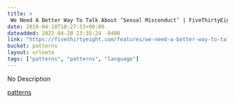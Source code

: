 ```yaml
---
title: > 
 We Need A Better Way To Talk About ‘Sexual Misconduct’ | FiveThirtyEight
date: 2018-04-18T18:27:53+00:00
dateadded: 2022-04-20 23:35:24 -0400
link: "https://fivethirtyeight.com/features/we-need-a-better-way-to-talk-about-sexual-misconduct/"
bucket: patterns
layout: urlnote
tags: ["patterns", "patterns", "language"]
--- 
```

No Description
 <!-- end excerpt --> 
<div class='bucket'><a class='internal-link' href='/buckets/patterns'>patterns</a></div> 
